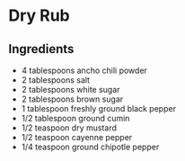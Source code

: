 # Dry Rub

## Ingredients

- 4 tablespoons ancho chili powder
- 2 tablespoons salt
- 2 tablespoons white sugar
- 2 tablespoons brown sugar
- 1 tablespoon freshly ground black pepper
- 1/2 tablespoon ground cumin
- 1/2 teaspoon dry mustard
- 1/2 teaspoon cayenne pepper
- 1/4 teaspoon ground chipotle pepper
